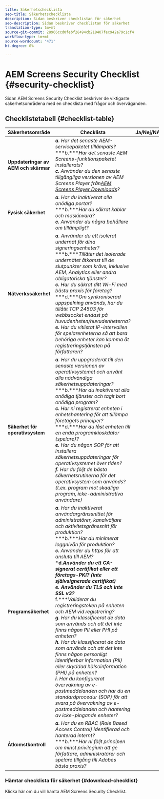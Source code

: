 ```yaml
---
title: Säkerhetschecklista
seo-title: Säkerhetschecklista
description: Sidan beskriver checklistan för säkerhet
seo-description: Sidan beskriver checklistan för säkerhet
translation-type: tm+mt
source-git-commit: 28966ccd0febf28494cb218407fec942a79c1cf4
workflow-type: tm+mt
source-wordcount: '471'
ht-degree: 0%

---
```



# AEM Screens Security Checklist  {#security-checklist}

Sidan AEM Screens Security Checklist beskriver de viktigaste säkerhetsområdena med en checklista med frågor och överväganden.

## Checklistetabell {#checklist-table}

| **Säkerhetsområde** | **Checklista** | **Ja/Nej/NA** |
|---|---|---|
| **Uppdateringar av AEM och skärmar** | ***a.*** *Har det senaste AEM-servicepaketet tillämpats?* <br>***b.****Har det senaste AEM Screens-funktionspaketet installerats?*<br>***c.*** *Använder du den senaste tillgängliga versionen av AEM Screens Player från[AEM Screens Player Downloads](https://download.macromedia.com/screens/)?* |
| **Fysisk säkerhet** | ***a.*** *Har du inaktiverat alla onödiga portar?* <br>***b.****Har du säkrat kablar och maskinvara?*<br>***c.*** *Använder du några behållare om tillämpligt?* |
| **Nätverkssäkerhet** | ***a.*** *Använder du ett isolerat undernät för dina signeringsenheter?* <br>***b.****Tillåter det isolerade undernätet åtkomst till de slutpunkter som krävs, inklusive AEM, Analytics eller andra obligatoriska tjänster?*<br>***c.*** *Har du säkrat ditt Wi-Fi med bästa praxis för företag?* <br>***d.****Om synkroniserad uppspelning används, har du tillåtit TCP 24503 för webbsocket endast på huvudenheten/huvudenheterna?*<br>***e.*** *Har du vitlistat IP-intervallen för spelarenheterna så att bara behöriga enheter kan komma åt registreringstjänsten på författaren?* |
| **Säkerhet för operativsystem** | ***a.*** *Har du uppgraderat till den senaste versionen av operativsystemet och använt alla nödvändiga säkerhetsuppdateringar?* <br>***b.****Har du inaktiverat alla onödiga tjänster och tagit bort onödiga program?*<br>***c.*** *Har ni registrerat enheten i enhetshantering för att tillämpa företagets principer?* <br>***d.****Har du låst enheten till en enda programkioskdator (spelare)?*<br>***e.*** *Har du någon SOP för att installera säkerhetsuppdateringar för operativsystemet över tiden?*<br> ***f.*** *Har du följt de bästa säkerhetsrutinerna för det operativsystem som används? (t.ex. program mot skadliga program, icke-administrativa användare)* |
| **Programsäkerhet** | ***a.*** *Har du inaktiverat användargränssnittet för administratörer, kanalväljare och aktivitetsgränssnitt för produktion?* <br>***b.****Har du minimerat loggnivån för produktion?*<br>***c.*** *Använder du https för att ansluta till AEM?* <br>***d.****Använder du ett CA-signerat certifikat eller ett företags-PKI? (inte självsignerade certifikat)*<br>***e.**** Använder du TLS och inte SSL v3?*<br>*** f.****Validerar du registreringstoken på enheten och AEM vid registrering?*<br> ***g.*** *Har du klassificerat de data som används och att det inte finns någon PII eller PHI på enheten?*<br> ***h.*** *Har du klassificerat de data som används och att det inte finns någon personligt identifierbar information (PII) eller skyddad hälsoinformation (PHI) på enheten?*<br> ***i.*** *Har du konfigurerat övervakning av e-postmeddelanden och har du en standardprocedur (SOP) för att svara på övervakning av e-postmeddelanden och hantering av icke-pingande enheter?* |
| **Åtkomstkontroll** | ***a.*** *Har du en RBAC (Role Based Access Control) identifierad och hanterad internt?* <br>***b.****Har ni följt principen om minst privilegium att ge författare, administratörer och spelare tillgång till Adobes bästa praxis?* |

### Hämtar checklista för säkerhet {#download-checklist}

Klicka här om du vill hämta AEM Screens Security Checklist.




